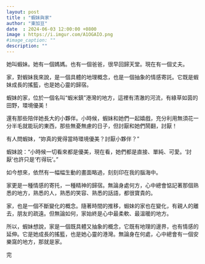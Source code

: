 ```yaml
---
layout: post
title : "蝦妹與家"
author: "東加豆"
date  : 2024-06-03 12:00:00 +0800
image : https://i.imgur.com/A1OGAIO.png
#image_caption: ""
description: ""
---
```


她叫蝦妹。她有一個媽媽。也有一個爸爸，很早回歸天堂。現在有一個丈夫。

<!--more-->

家，對蝦妹我來說，是一個具體的地理概念，也是一個抽象的情感寄託。它既是蝦妹成長的搖籃，也是她心靈的歸宿。

蝦妹的家，位於一個名叫“蝦米鎮”港灣的地方，這裡有清澈的河流，有綠草如茵的田野，環境優美！

還有那些陪伴她長大的小夥伴。小時候，蝦妹和她們一起嬉戲，充分利用無須花一分半毛就能玩的東西，那些無憂無慮的日子，但討厭和她們鬧翻，討厭！

有人問蝦妹，“妳真的覺得當時環境優美？討厭小夥伴？”

蝦妹說：“小時候一切看來都是優美，現在看，她們都是直接、單純、可愛。‘討厭’也許只是‘冇得玩’。”

如今想來，依然有一幅幅生動的畫面略過，刻刻印在我的腦海中。

家更是一種情感的寄托，一種精神的歸宿。無論身處何方，心中總會惦記著那個熟悉的地方，熟悉的人，熟悉的笑容、熟悉的話語，都很寶貴的。

家，也是一個不斷變化的概念。隨著時間的推移，蝦妹的家也在變化，有親人的離去，朋友的疏遠。但無論如何，家始終是心中最柔軟、最溫暖的地方。

所以，蝦妹想說，家是一個既具體又抽象的概念，它既有地理的邊界，也有情感的延伸。它是她成長的搖籃，也是她心靈的港灣。無論身在何處，心中總會有一個安樂窩的地方，那就是家。

完

<!--END-->